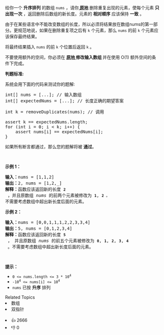 <p>给你一个 <strong>升序排列</strong> 的数组 <code>nums</code> ，请你<strong><a href="http://baike.baidu.com/item/%E5%8E%9F%E5%9C%B0%E7%AE%97%E6%B3%95" target="_blank"> 原地</a></strong> 删除重复出现的元素，使每个元素 <strong>只出现一次</strong> ，返回删除后数组的新长度。元素的 <strong>相对顺序</strong> 应该保持 <strong>一致</strong> 。</p>

<p>由于在某些语言中不能改变数组的长度，所以必须将结果放在数组nums的第一部分。更规范地说，如果在删除重复项之后有 <code>k</code> 个元素，那么&nbsp;<code>nums</code>&nbsp;的前 <code>k</code> 个元素应该保存最终结果。</p>

<p>将最终结果插入&nbsp;<code>nums</code> 的前 <code>k</code> 个位置后返回 <code>k</code> 。</p>

<p>不要使用额外的空间，你必须在 <strong><a href="https://baike.baidu.com/item/%E5%8E%9F%E5%9C%B0%E7%AE%97%E6%B3%95" target="_blank">原地 </a>修改输入数组 </strong>并在使用 O(1) 额外空间的条件下完成。</p>

<p><strong>判题标准:</strong></p>

<p>系统会用下面的代码来测试你的题解:</p>

<pre>
int[] nums = [...]; // 输入数组
int[] expectedNums = [...]; // 长度正确的期望答案

int k = removeDuplicates(nums); // 调用

assert k == expectedNums.length;
for (int i = 0; i &lt; k; i++) {
    assert nums[i] == expectedNums[i];
}</pre>

<p>如果所有断言都通过，那么您的题解将被 <strong>通过</strong>。</p>

<p>&nbsp;</p>

<p><strong>示例 1：</strong></p>

<pre>
<strong>输入：</strong>nums = [1,1,2]
<strong>输出：</strong>2, nums = [1,2,_]
<strong>解释：</strong>函数应该返回新的长度 <strong><code>2</code></strong> ，并且原数组 <em>nums </em>的前两个元素被修改为 <strong><code>1</code></strong>, <strong><code>2 </code></strong><code>。</code>不需要考虑数组中超出新长度后面的元素。
</pre>

<p><strong>示例 2：</strong></p>

<pre>
<strong>输入：</strong>nums = [0,0,1,1,1,2,2,3,3,4]
<strong>输出：</strong>5, nums = [0,1,2,3,4]
<strong>解释：</strong>函数应该返回新的长度 <strong><code>5</code></strong> ， 并且原数组 <em>nums </em>的前五个元素被修改为 <strong><code>0</code></strong>, <strong><code>1</code></strong>, <strong><code>2</code></strong>, <strong><code>3</code></strong>, <strong><code>4</code></strong> 。不需要考虑数组中超出新长度后面的元素。
</pre>

<p>&nbsp;</p>

<p><strong>提示：</strong></p>

<ul>
	<li><code>0 &lt;= nums.length &lt;= 3 * 10<sup>4</sup></code></li>
	<li><code>-10<sup>4</sup> &lt;= nums[i] &lt;= 10<sup>4</sup></code></li>
	<li><code>nums</code> 已按 <strong>升序</strong> 排列</li>
</ul>
<div><div>Related Topics</div><div><li>数组</li><li>双指针</li></div></div><br><div><li>👍 2666</li><li>👎 0</li></div>